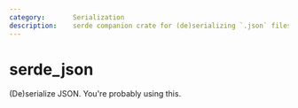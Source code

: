```yaml
---
category:       Serialization
description:    serde companion crate for (de)serializing `.json` files.
---
```


# serde_json

(De)serialize JSON.  You're probably using this.

